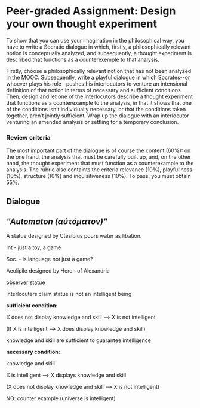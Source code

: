 
# Peer-graded Assignment: Design your own thought experiment

T​o show that you can use your imagination in the philosophical way, you have to write a Socratic dialogue in which, firstly, a philosophically relevant notion is conceptually analyzed, and subsequently, a thought experiment is described that functions as a counterexemple to that analysis.

Firstly, choose a philosophically relevant notion that has not been analyzed in the MOOC. Subsequently, write a playful dialogue in which Socrates--or whoever plays his role--pushes his interlocutors to venture an intensional definition of that notion in terms of necessary and sufficient conditions. Then, design and let one of the interlocutors describe a thought experiment that functions as a counterexample to the analysis, in that it shows that one of the conditions isn’t individually necessary, or that the conditions taken together, aren’t jointly sufficient. Wrap up the dialogue with an interlocutor venturing an amended analysis or settling for a temporary conclusion.

### Review criteria

T​he most important part of the dialogue is of course the content (60%): on the one hand, the analysis that must be carefully built up, and, on the other hand, the thought experiment that must function as a counterexample to the analysis. The rubric also containts the criteria relevance (10%), playfullness (10%), structure (10%) and inquisitiveness (10%). To pass, you must obtain 55%.

## Dialogue
## *"Automaton (αὐτόματον)"*

A statue designed by Ctesibius pours water as libation.





Int - just a toy, a game

Soc. - is language not just a game?



Aeolipile designed by Heron of Alexandria

observer statue 

interlocuters claim statue is not an intelligent being

**sufficient condition:**

X does not display knowledge and skill --> X is not intelligent

(If X is intelligent --> X does display knowledge and skill)

knowledge and skill are sufficient to guarantee intelligence

**necessary condition:**

knowledge and skill

X is intelligent --> X displays knowledge and skill

(X does not display knowledge and skill --> X is not intelligent)



NO: counter example (universe is intelligent)







